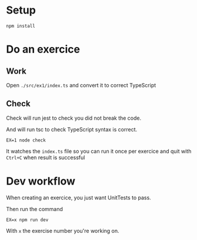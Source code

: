# Setup

```
npm install
```

# Do an exercice

## Work

Open `./src/ex1/index.ts` and convert it to correct TypeScript

## Check

Check will run jest to check you did not break the code.

And will run tsc to check TypeScript syntax is correct.

```
EX=1 node check
```

It watches the `index.ts` file so you can run it once per exercice and quit with `Ctrl+C` when result is successful

# Dev workflow

When creating an exercice, you just want UnitTests to pass.

Then run the command

```
EX=x npm run dev
```

With `x` the exercise number you're working on.